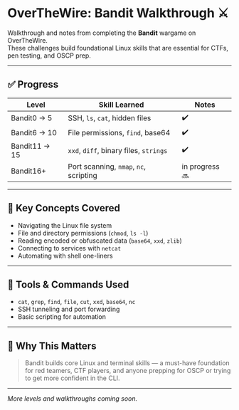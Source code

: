# OverTheWire: Bandit Walkthrough ⚔️

Walkthrough and notes from completing the **Bandit** wargame on OverTheWire.  
These challenges build foundational Linux skills that are essential for CTFs, pen testing, and OSCP prep.

---

## ✅ Progress

| Level        | Skill Learned                        | Notes |
|--------------|--------------------------------------|-------|
| Bandit0 → 5  | SSH, `ls`, `cat`, hidden files       | ✔️ |
| Bandit6 → 10 | File permissions, `find`, base64     | ✔️ |
| Bandit11 → 15| `xxd`, `diff`, binary files, `strings` | ✔️ |
| Bandit16+    | Port scanning, `nmap`, `nc`, scripting | in progress 🔜 |

---

## 🧠 Key Concepts Covered
- Navigating the Linux file system
- File and directory permissions (`chmod`, `ls -l`)
- Reading encoded or obfuscated data (`base64`, `xxd`, `zlib`)
- Connecting to services with `netcat`
- Automating with shell one-liners

---

## 🧰 Tools & Commands Used
- `cat`, `grep`, `find`, `file`, `cut`, `xxd`, `base64`, `nc`
- SSH tunneling and port forwarding
- Basic scripting for automation

---

## 🚀 Why This Matters
> Bandit builds core Linux and terminal skills — a must-have foundation for red teamers, CTF players, and anyone prepping for OSCP or trying to get more confident in the CLI.

---

*More levels and walkthroughs coming soon.*
